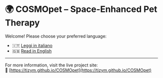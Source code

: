 # 🌍 COSMOpet – Space-Enhanced Pet Therapy

Welcome! Please choose your preferred language:

- 🇮🇹 [Leggi in italiano](./README.it.md)
- 🇬🇧 [Read in English](./README.en.md)

---

For more information, visit the live project site:  
🔗 [https://tizym.github.io/COSMOpet](https://tizym.github.io/COSMOpet)
